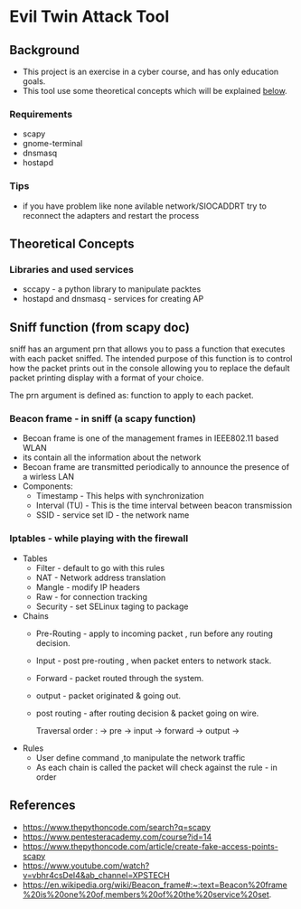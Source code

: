 # Evil Twin Attack Tool

## Background
* This project is an exercise in a cyber course, and has only education
goals.
* This tool use some theoretical concepts which will be explained [below](#theoretical-concepts).


### Requirements 
* scapy 
* gnome-terminal
* dnsmasq
* hostapd


### Tips
* if you have problem like none avilable network/SIOCADDRT try to 
reconnect the adapters and restart the process


## Theoretical Concepts

### Libraries and used services
* sccapy -  a python library to manipulate packtes
* hostapd and dnsmasq - services for creating AP

## Sniff function (from scapy doc)
sniff has an argument prn that allows you to pass a function that executes
 with each packet sniffed. The intended purpose of this function is to control 
 how the packet prints out in the console allowing you to replace the default 
 packet printing display with a format of your choice.
 
The prn argument is defined as: function to apply to each packet.


### Beacon frame - in sniff (a scapy function)
* Becoan frame is one of the management frames in IEEE802.11 based WLAN
* its contain all the information about the network
* Becoan frame are transmitted periodically to announce the presence
 of a wirless LAN
* Components:
    * Timestamp -  This helps with synchronization
    * Interval (TU) - This is the time interval between beacon transmission
    * SSID - service set ID -  the network name

### Iptables - while playing with the firewall
* Tables
    * Filter - default to go with this rules
    * NAT -  Network address translation
    * Mangle - modify IP headers
    * Raw - for connection tracking
    * Security - set SELinux taging to package
* Chains
    * Pre-Routing - apply to incoming packet , run before any routing decision. 
    * Input - post pre-routing , when packet enters to network stack.
    * Forward -  packet routed  through the system.
    * output - packet originated & going out.
    * post routing - after routing decision & packet going on wire.
    
        Traversal order : -> pre -> input -> forward -> output ->
* Rules
    * User define command ,to manipulate the network traffic
    * As each chain is called the packet will check against the rule - in order


## References
* https://www.thepythoncode.com/search?q=scapy
* https://www.pentesteracademy.com/course?id=14
* https://www.thepythoncode.com/article/create-fake-access-points-scapy
* https://www.youtube.com/watch?v=vbhr4csDeI4&ab_channel=XPSTECH
* https://en.wikipedia.org/wiki/Beacon_frame#:~:text=Beacon%20frame%20is%20one%20of,members%20of%20the%20service%20set.